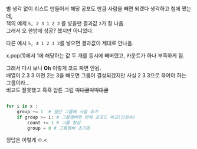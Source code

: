 
별 생각 없이 리스트 만들어서 해당 공포도 만큼 사람을 빼면 되겠다 생각하고 첨에 짰는데,        
책의 예제 `5, 2 3 1 2 2` 를 넣을땐 결과값 `2`가 잘 나옴.        
그래서 오 한방에 성공? 했지만 아니었다.         

다른 예시 `5, 4 1 2 1 2`를 넣으면 결과값이 제대로 안나옴.        

x.pop(1)에서 1에 해당하는 값 두 개를 동시에 빼버렸고, 카운트가 하나 부족하게 됨.        

그래서 다시 보니 **Oh** 이렇게 코드 짜면 안됨.         
배열이 2 3 3 이면 2는 3을 빼오면 그룹이 결성되겠지만 사실 2 3 3으로 묶어야 하는 그룹이라...           
비교도 잘못했고 흑흑 암튼 그럼 ~~박대굴박박대굴~~

```python

for i in x :
    group += 1  # 일단 그룹에 사람 추가
    if group >= i: # 그룹멤버와 현재 공포도 비교(인원수)
        count += 1 # 그룹 형성
        group = 0 # 그룸멤버 초기화
```

정답은 이렇게 ㅇ.<
  
